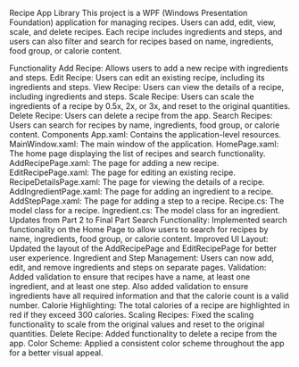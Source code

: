 

Recipe App Library
This project is a WPF (Windows Presentation Foundation) application for managing recipes. Users can add, edit, view, scale, and delete recipes. Each recipe includes ingredients and steps, and users can also filter and search for recipes based on name, ingredients, food group, or calorie content.

Functionality
Add Recipe: Allows users to add a new recipe with ingredients and steps.
Edit Recipe: Users can edit an existing recipe, including its ingredients and steps.
View Recipe: Users can view the details of a recipe, including ingredients and steps.
Scale Recipe: Users can scale the ingredients of a recipe by 0.5x, 2x, or 3x, and reset to the original quantities.
Delete Recipe: Users can delete a recipe from the app.
Search Recipes: Users can search for recipes by name, ingredients, food group, or calorie content.
Components
App.xaml: Contains the application-level resources.
MainWindow.xaml: The main window of the application.
HomePage.xaml: The home page displaying the list of recipes and search functionality.
AddRecipePage.xaml: The page for adding a new recipe.
EditRecipePage.xaml: The page for editing an existing recipe.
RecipeDetailsPage.xaml: The page for viewing the details of a recipe.
AddIngredientPage.xaml: The page for adding an ingredient to a recipe.
AddStepPage.xaml: The page for adding a step to a recipe.
Recipe.cs: The model class for a recipe.
Ingredient.cs: The model class for an ingredient.
Updates from Part 2 to Final Part
Search Functionality: Implemented search functionality on the Home Page to allow users to search for recipes by name, ingredients, food group, or calorie content.
Improved UI Layout: Updated the layout of the AddRecipePage and EditRecipePage for better user experience.
Ingredient and Step Management: Users can now add, edit, and remove ingredients and steps on separate pages.
Validation: Added validation to ensure that recipes have a name, at least one ingredient, and at least one step. Also added validation to ensure ingredients have all required information and that the calorie count is a valid number.
Calorie Highlighting: The total calories of a recipe are highlighted in red if they exceed 300 calories.
Scaling Recipes: Fixed the scaling functionality to scale from the original values and reset to the original quantities.
Delete Recipe: Added functionality to delete a recipe from the app.
Color Scheme: Applied a consistent color scheme throughout the app for a better visual appeal.
